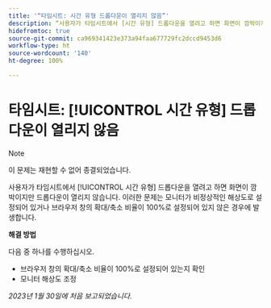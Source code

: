 ```yaml
---
title: '“타임시트: 시간 유형 드롭다운이 열리지 않음”'
description: “사용자가 타임시트에서 [시간 유형] 드롭다운을 열려고 하면 화면이 깜박이지만 드롭다운이 열리지 않습니다. 이러한 문제는 모니터가 비정상적인 해상도로 설정되어 있거나 브라우저 창의 확대/축소 비율이 100%로 설정되어 있지 않은 경우에 발생합니다.”
hidefromtoc: true
source-git-commit: ca969341423e373a94faa677729fc2dccd9453d6
workflow-type: ht
source-wordcount: '140'
ht-degree: 100%

---
```



# 타임시트: [!UICONTROL 시간 유형] 드롭다운이 열리지 않음

>[!NOTE]
>
>이 문제는 재현할 수 없어 종결되었습니다.

사용자가 타임시트에서 [!UICONTROL 시간 유형] 드롭다운을 열려고 하면 화면이 깜박이지만 드롭다운이 열리지 않습니다. 이러한 문제는 모니터가 비정상적인 해상도로 설정되어 있거나 브라우저 창의 확대/축소 비율이 100%로 설정되어 있지 않은 경우에 발생합니다.

**해결 방법**

다음 중 하나를 수행하십시오.

* 브라우저 창의 확대/축소 비율이 100%로 설정되어 있는지 확인
* 모니터 해상도 조정

_2023년 1월 30일에 처음 보고되었습니다._


